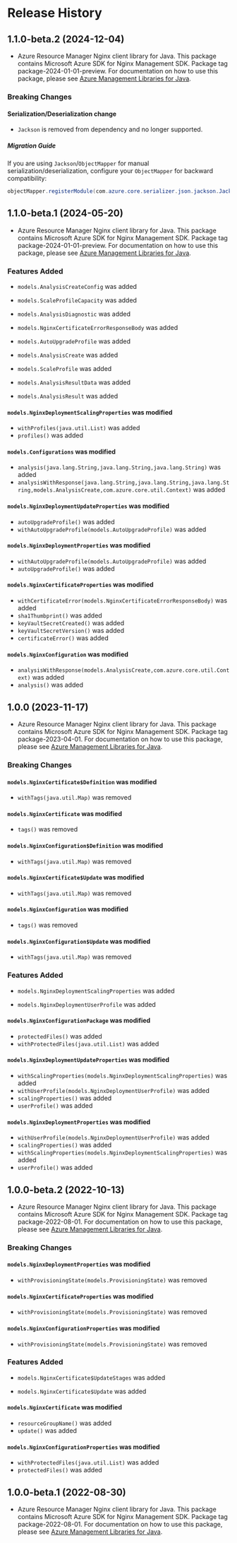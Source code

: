 # Release History

## 1.1.0-beta.2 (2024-12-04)

- Azure Resource Manager Nginx client library for Java. This package contains Microsoft Azure SDK for Nginx Management SDK.  Package tag package-2024-01-01-preview. For documentation on how to use this package, please see [Azure Management Libraries for Java](https://aka.ms/azsdk/java/mgmt).

### Breaking Changes

#### Serialization/Deserialization change

- `Jackson` is removed from dependency and no longer supported.

##### Migration Guide

If you are using `Jackson`/`ObjectMapper` for manual serialization/deserialization, configure your `ObjectMapper` for backward compatibility:
```java
objectMapper.registerModule(com.azure.core.serializer.json.jackson.JacksonJsonProvider.getJsonSerializableDatabindModule());
```

## 1.1.0-beta.1 (2024-05-20)

- Azure Resource Manager Nginx client library for Java. This package contains Microsoft Azure SDK for Nginx Management SDK.  Package tag package-2024-01-01-preview. For documentation on how to use this package, please see [Azure Management Libraries for Java](https://aka.ms/azsdk/java/mgmt).

### Features Added

* `models.AnalysisCreateConfig` was added

* `models.ScaleProfileCapacity` was added

* `models.AnalysisDiagnostic` was added

* `models.NginxCertificateErrorResponseBody` was added

* `models.AutoUpgradeProfile` was added

* `models.AnalysisCreate` was added

* `models.ScaleProfile` was added

* `models.AnalysisResultData` was added

* `models.AnalysisResult` was added

#### `models.NginxDeploymentScalingProperties` was modified

* `withProfiles(java.util.List)` was added
* `profiles()` was added

#### `models.Configurations` was modified

* `analysis(java.lang.String,java.lang.String,java.lang.String)` was added
* `analysisWithResponse(java.lang.String,java.lang.String,java.lang.String,models.AnalysisCreate,com.azure.core.util.Context)` was added

#### `models.NginxDeploymentUpdateProperties` was modified

* `autoUpgradeProfile()` was added
* `withAutoUpgradeProfile(models.AutoUpgradeProfile)` was added

#### `models.NginxDeploymentProperties` was modified

* `withAutoUpgradeProfile(models.AutoUpgradeProfile)` was added
* `autoUpgradeProfile()` was added

#### `models.NginxCertificateProperties` was modified

* `withCertificateError(models.NginxCertificateErrorResponseBody)` was added
* `sha1Thumbprint()` was added
* `keyVaultSecretCreated()` was added
* `keyVaultSecretVersion()` was added
* `certificateError()` was added

#### `models.NginxConfiguration` was modified

* `analysisWithResponse(models.AnalysisCreate,com.azure.core.util.Context)` was added
* `analysis()` was added

## 1.0.0 (2023-11-17)

- Azure Resource Manager Nginx client library for Java. This package contains Microsoft Azure SDK for Nginx Management SDK.  Package tag package-2023-04-01. For documentation on how to use this package, please see [Azure Management Libraries for Java](https://aka.ms/azsdk/java/mgmt).

### Breaking Changes

#### `models.NginxCertificate$Definition` was modified

* `withTags(java.util.Map)` was removed

#### `models.NginxCertificate` was modified

* `tags()` was removed

#### `models.NginxConfiguration$Definition` was modified

* `withTags(java.util.Map)` was removed

#### `models.NginxCertificate$Update` was modified

* `withTags(java.util.Map)` was removed

#### `models.NginxConfiguration` was modified

* `tags()` was removed

#### `models.NginxConfiguration$Update` was modified

* `withTags(java.util.Map)` was removed

### Features Added

* `models.NginxDeploymentScalingProperties` was added

* `models.NginxDeploymentUserProfile` was added

#### `models.NginxConfigurationPackage` was modified

* `protectedFiles()` was added
* `withProtectedFiles(java.util.List)` was added

#### `models.NginxDeploymentUpdateProperties` was modified

* `withScalingProperties(models.NginxDeploymentScalingProperties)` was added
* `withUserProfile(models.NginxDeploymentUserProfile)` was added
* `scalingProperties()` was added
* `userProfile()` was added

#### `models.NginxDeploymentProperties` was modified

* `withUserProfile(models.NginxDeploymentUserProfile)` was added
* `scalingProperties()` was added
* `withScalingProperties(models.NginxDeploymentScalingProperties)` was added
* `userProfile()` was added

## 1.0.0-beta.2 (2022-10-13)

- Azure Resource Manager Nginx client library for Java. This package contains Microsoft Azure SDK for Nginx Management SDK.  Package tag package-2022-08-01. For documentation on how to use this package, please see [Azure Management Libraries for Java](https://aka.ms/azsdk/java/mgmt).

### Breaking Changes

#### `models.NginxDeploymentProperties` was modified

* `withProvisioningState(models.ProvisioningState)` was removed

#### `models.NginxCertificateProperties` was modified

* `withProvisioningState(models.ProvisioningState)` was removed

#### `models.NginxConfigurationProperties` was modified

* `withProvisioningState(models.ProvisioningState)` was removed

### Features Added

* `models.NginxCertificate$UpdateStages` was added

* `models.NginxCertificate$Update` was added

#### `models.NginxCertificate` was modified

* `resourceGroupName()` was added
* `update()` was added

#### `models.NginxConfigurationProperties` was modified

* `withProtectedFiles(java.util.List)` was added
* `protectedFiles()` was added

## 1.0.0-beta.1 (2022-08-30)

- Azure Resource Manager Nginx client library for Java. This package contains Microsoft Azure SDK for Nginx Management SDK.  Package tag package-2022-08-01. For documentation on how to use this package, please see [Azure Management Libraries for Java](https://aka.ms/azsdk/java/mgmt).
